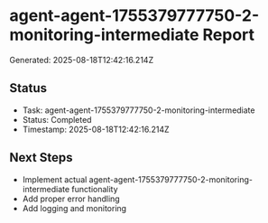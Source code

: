# agent-agent-1755379777750-2-monitoring-intermediate Report

Generated: 2025-08-18T12:42:16.214Z

## Status
- Task: agent-agent-1755379777750-2-monitoring-intermediate
- Status: Completed
- Timestamp: 2025-08-18T12:42:16.214Z

## Next Steps
- Implement actual agent-agent-1755379777750-2-monitoring-intermediate functionality
- Add proper error handling
- Add logging and monitoring
